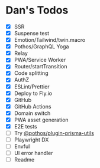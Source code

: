 # Dan's Todos

- [x] SSR
- [x] Suspense test
- [x] Emotion/Tailwind/twin.macro
- [x] Pothos/GraphQL Yoga
- [x] Relay
- [x] PWA/Service Worker
- [x] Router/startTransition
- [x] Code splitting
- [x] AuthZ
- [x] ESLint/Prettier
- [x] Deploy to Fly.io
- [x] GitHub
- [x] GitHub Actions
- [x] Domain switch
- [x] PWA asset generation
- [x] E2E tests
- [ ] Try [@pothos/plugin-prisma-utils](https://github.com/hayes/pothos/tree/main/packages/plugin-prisma-utils)
- [ ] Playwright DX
- [ ] Envful
- [ ] UI error handler
- [ ] Readme

